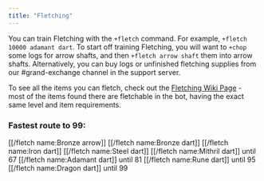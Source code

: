 ```yaml
---
title: "Fletching"
---
```


You can train Fletching with the `+fletch` command. For example, `+fletch 10000 adamant dart`. To start off training Fletching, you will want to `+chop` some logs for arrow shafts, and then `+fletch arrow shaft` them into arrow shafts. Alternatively, you can buy logs or unfinished fletching supplies from our \#grand-exchange channel in the support server.

To see all the items you can fletch, check out the [Fletching Wiki Page](https://oldschool.runescape.wiki/w/Fletching) - most of the items found there are fletchable in the bot, having the exact same level and item requirements.

### Fastest route to 99:

[[/fletch name\:Bronze arrow]]
[[/fletch name\:Bronze dart]]
[[/fletch name\:Iron dart]]
[[/fletch name\:Steel dart]]
[[/fletch name\:Mithril dart]] until 67
[[/fletch name\:Adamant dart]] until 81
[[/fletch name\:Rune dart]] until 95
[[/fletch name\:Dragon dart]] until 99
